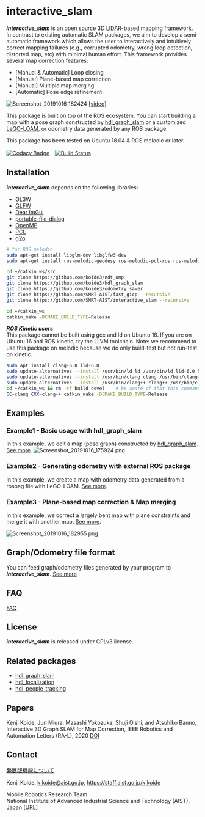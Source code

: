 # interactive_slam
***interactive_slam*** is an open source 3D LIDAR-based mapping framework. In contrast to existing automatic SLAM packages, we aim to develop a semi-automatic framework which allows the user to interactively and intuitively correct mapping failures (e.g., corrupted odometry, wrong loop detection, distorted map, etc) with minimal human effort. This framework provides several map correction features:
  - [Manual & Automatic] Loop closing
  - [Manual] Plane-based map correction
  - [Manual] Multiple map merging
  - [Automatic] Pose edge refinement


![Screenshot_20191016_182424](https://user-images.githubusercontent.com/31344317/66906208-3f2e0880-f042-11e9-8366-c178f9c00b65.png)
[[video]](https://youtu.be/vAqo6YkbKpU)


This package is built on top of the ROS ecosystem. You can start building a map with a pose graph constructed by [hdl_graph_slam](https://github.com/koide3/hdl_graph_slam) or a customized [LeGO-LOAM](https://github.com/koide3/LeGO-LOAM-BOR), or odometry data generated by any ROS package.

This package has been tested on Ubuntu 18.04 & ROS melodic or later.

[![Codacy Badge](https://api.codacy.com/project/badge/Grade/294925db25014c2ba6698cb2841de365)](https://www.codacy.com/manual/koide3/interactive_slam?utm_source=github.com&amp;utm_medium=referral&amp;utm_content=koide3/interactive_slam&amp;utm_campaign=Badge_Grade)　[![Build Status](https://travis-ci.org/SMRT-AIST/interactive_slam.svg?branch=master)](https://travis-ci.org/SMRT-AIST/interactive_slam)

## Installation
***interactive_slam*** depends on the following libraries:

  - [GL3W](https://github.com/skaslev/gl3w)
  - [GLFW](https://www.glfw.org/)
  - [Dear ImGui](https://github.com/ocornut/imgui)
  - [portable-file-dialog](portable-file-dialog)
  - [OpenMP](https://www.openmp.org/)
  - [PCL](https://github.com/skaslev/gl3w)
  - [g2o](https://github.com/RainerKuemmerle/g2o)


```bash
# for ROS melodic
sudo apt-get install libglm-dev libglfw3-dev
sudo apt-get install ros-melodic-geodesy ros-melodic-pcl-ros ros-melodic-nmea-msgs ros-melodic-libg2o
```

```bash
cd ~/catkin_ws/src
git clone https://github.com/koide3/ndt_omp
git clone https://github.com/koide3/hdl_graph_slam
git clone https://github.com/koide3/odometry_saver
git clone https://github.com/SMRT-AIST/fast_gicp --recursive
git clone https://github.com/SMRT-AIST/interactive_slam --recursive

cd ~/catkin_ws
catkin_make -DCMAKE_BUILD_TYPE=Release
```

***ROS Kinetic users***  
This package cannot be built using gcc and ld on Ubuntu 16. If you are on Ubuntu 16 and ROS kinetic, try the LLVM toolchain. Note: we recommend to use this package on melodic because we do only build-test but not run-test on kinetic.

```bash
sudo apt install clang-6.0 lld-6.0
sudo update-alternatives --install /usr/bin/ld ld /usr/bin/ld.lld-6.0 50
sudo update-alternatives --install /usr/bin/clang clang /usr/bin/clang-6.0 50
sudo update-alternatives --install /usr/bin/clang++ clang++ /usr/bin/clang++-6.0 50
cd ~/catkin_ws && rm -rf build devel    # be aware of that this command removes build and devel directories
CC=clang CXX=clang++ catkin_make -DCMAKE_BUILD_TYPE=Release
```

## Examples

### Example1 - Basic usage with hdl_graph_slam

In this example, we edit a map (pose graph) constructed by [hdl_graph_slam](https://github.com/koide3/hdl_graph_slam).  [See more](https://github.com/koide3/interactive_slam/wiki/Example1).
![Screenshot_20191016_175924 png](https://user-images.githubusercontent.com/31344317/66904272-c11c3280-f03e-11e9-9420-078d75c5c0e9.jpg)

### Example2 - Generating odometry with external ROS package

In this example, we create a map with odometry data generated from a rosbag file with LeGO-LOAM. [See more](https://github.com/koide3/interactive_slam/wiki/Example2).

### Example3 - Plane-based map correction & Map merging

In this example, we correct a largely bent map with plane constraints and merge it with another map. [See more](https://github.com/koide3/interactive_slam/wiki/Example3).

![Screenshot_20191016_182955 png](https://user-images.githubusercontent.com/31344317/66906642-fe82bf00-f042-11e9-9373-f810337f4d97.jpg)

## Graph/Odometry file format

You can feed graph/odometry files generated by your program to ***interactive_slam***. [See more](https://github.com/koide3/interactive_slam/wiki/Format)

## FAQ

[FAQ](https://github.com/koide3/interactive_slam/wiki/FAQ)

## License
***interactive_slam*** is released under GPLv3 license.

## Related packages

- [hdl_graph_slam](https://github.com/koide3/hdl_graph_slam)
- [hdl_localization](https://github.com/koide3/hdl_localization)
- [hdl_people_tracking](https://github.com/koide3/hdl_people_tracking)

## Papers
Kenji Koide, Jun Miura, Masashi Yokozuka, Shuji Oishi, and Atsuhiko Banno, Interactive 3D Graph SLAM for Map Correction, IEEE Robotics and Automation Letters (RA-L), 2020 [DOI](https://doi.org/10.1109/LRA.2020.3028828)

## Contact
[発展版機能について](https://github.com/SMRT-AIST/interactive_slam/wiki/%E7%99%BA%E5%B1%95%E7%89%88%E6%A9%9F%E8%83%BD%E3%81%AB%E3%81%A4%E3%81%84%E3%81%A6)

Kenji Koide, k.koide@aist.go.jp, https://staff.aist.go.jp/k.koide

Mobile Robotics Research Team  
National Institute of Advanced Industrial Science and Technology (AIST), Japan  [\[URL\]](https://unit.aist.go.jp/hcmrc/mr-rt/index.html)

